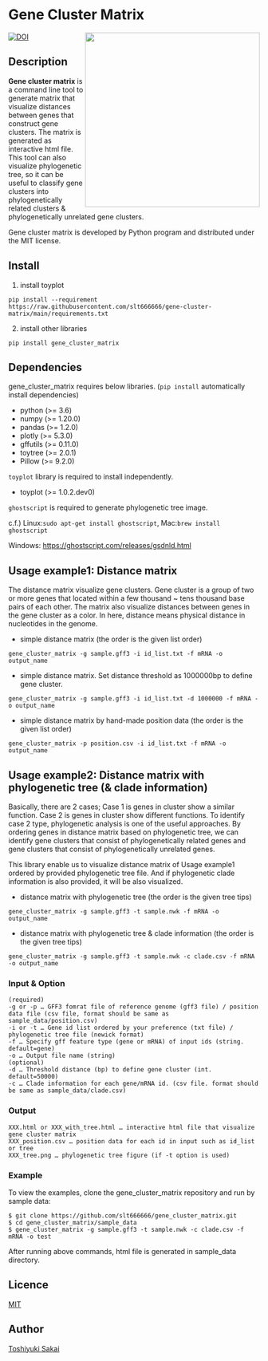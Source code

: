 # Gene Cluster Matrix

<p><img src="https://github.com/slt666666/gene_cluster_matrix/blob/main/image/sample_matrix.png?raw=true"　itemprop="image" width="350" align="right" />
<a href="https://zenodo.org/badge/latestdoi/524101848"><img src="https://zenodo.org/badge/524101848.svg" alt="DOI"></a>
<h2>Description</h2>
<strong>Gene cluster matrix</strong> is a command line tool to generate matrix that visualize distances between genes that construct gene clusters. The matrix is generated as interactive html file. This tool can also visualize phylogenetic tree, so it can be useful to classify gene clusters into phylogenetically related clusters & phylogenetically unrelated gene clusters.</p>

Gene cluster matrix is developed by Python program and distributed under the MIT license.

## Install

1. install toyplot

`pip install --requirement https://raw.githubusercontent.com/slt666666/gene-cluster-matrix/main/requirements.txt`

2. install other libraries

`pip install gene_cluster_matrix`

## Dependencies
gene_cluster_matrix requires below libraries. (`pip install` automatically install dependencies)
* python (>= 3.6)
* numpy (>= 1.20.0)
* pandas (>= 1.2.0)
* plotly (>= 5.3.0)
* gffutils (>= 0.11.0)
* toytree (>= 2.0.1)
* Pillow (>= 9.2.0)

`toyplot` library is required to install independently.
* toyplot (>= 1.0.2.dev0)

`ghostscript` is required to generate phylogenetic tree image.

c.f.) Linux:`sudo apt-get install ghostscript`, Mac:`brew install ghostscript`

Windows: https://ghostscript.com/releases/gsdnld.html

## Usage example1: Distance matrix

The distance matrix visualize gene clusters. Gene cluster is a group of two or more genes that located within a few thousand ~ tens thousand base pairs of each other. The matrix also visualize distances between genes in the gene cluster as a color. In here, distance means physical distance in nucleotides in the genome.

* simple distance matrix (the order is the given list order)

`gene_cluster_matrix -g sample.gff3 -i id_list.txt -f mRNA -o output_name`

* simple distance matrix. Set distance threshold as 1000000bp to define gene cluster.

`gene_cluster_matrix -g sample.gff3 -i id_list.txt -d 1000000 -f mRNA -o output_name`

* simple distance matrix by hand-made position data (the order is the given list order)

`gene_cluster_matrix -p position.csv -i id_list.txt -f mRNA -o output_name`

## Usage example2: Distance matrix with phylogenetic tree (& clade information)

Basically, there are 2 cases; Case 1 is genes in cluster show a similar function. Case 2 is genes in cluster show different functions. To identify case 2 type, phylogenetic analysis is one of the useful approaches. By ordering genes in distance matrix based on phylogenetic tree, we can identify gene clusters that consist of phylogenetically related genes and gene clusters that consist of phylogenetically unrelated genes.

This library enable us to visualize distance matrix of Usage example1 ordered by provided phylogenetic tree file. And if phylogenetic clade information is also provided, it will be also visualized.

* distance matrix with phylogenetic tree (the order is the given tree tips)

`gene_cluster_matrix -g sample.gff3 -t sample.nwk -f mRNA -o output_name`

* distance matrix with phylogenetic tree & clade information (the order is the given tree tips)

`gene_cluster_matrix -g sample.gff3 -t sample.nwk -c clade.csv -f mRNA -o output_name`

### Input & Option
```
(required)
-g or -p … GFF3 fomrat file of reference genome (gff3 file) / position data file (csv file, format should be same as sample_data/position.csv)
-i or -t … Gene id list ordered by your preference (txt file) / phylogenetic tree file (newick format)
-f … Specify gff feature type (gene or mRNA) of input ids (string. default=gene)
-o … Output file name (string)
(optional)
-d … Threshold distance (bp) to define gene cluster (int. default=50000)
-c … Clade information for each gene/mRNA id. (csv file. format should be same as sample_data/clade.csv)
```

### Output
```
XXX.html or XXX_with_tree.html … interactive html file that visualize gene cluster matrix
XXX_position.csv … position data for each id in input such as id_list or tree
XXX_tree.png … phylogenetic tree figure (if -t option is used)
```

### Example
To view the examples, clone the gene_cluster_matrix repository and run by sample data:

```
$ git clone https://github.com/slt666666/gene_cluster_matrix.git
$ cd gene_cluster_matrix/sample_data
$ gene_cluster_matrix -g sample.gff3 -t sample.nwk -c clade.csv -f mRNA -o test
```
After running above commands, html file is generated in sample_data directory.

## Licence

[MIT](https://github.com/slt666666/gene_cluster_matrix/blob/main/LICENSE)

## Author

[Toshiyuki Sakai](https://github.com/slt666666)